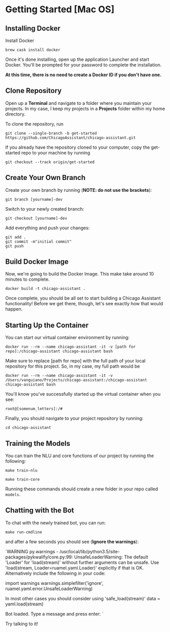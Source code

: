# Getting Started [Mac OS]

## Installing Docker
Install Docker  

`brew cask install docker`

Once it's done installing, open up the application Launcher and start Docker. You'll be prompted for your password to complete the installation.

**At this time, there is no need to create a Docker ID if you don't have one.**


## Clone Repository
Open up a **Terminal** and navigate to a folder where you maintain your projects. In my case, I keep my projects in a **Projects** folder within my home directory.

To clone the repository, run  

`git clone --single-branch -b get-started https://github.com/ChicagoAssistant/chicago-assistant.git`

If you already have the repository cloned to your computer, copy the get-started repo to your machine by running

`git checkout --track origin/get-started`


## Create Your Own Branch
Create your own branch by running (**NOTE: do not use the brackets**):  

`git branch [yourname]-dev`  

Switch to your newly created branch:  

`git checkout [yourname]-dev`

Add everything and push your changes:  

`git add .`  
`git commit -m"initial commit"`  
`git push`

## Build Docker Image
Now, we're going to build the Docker Image. This make take around 10 minutes to complete.  

`docker build -t chicago-assistant .`

Once complete, you should be all set to start building a Chicago Assistant functionality! Before we get there, though, let's see exactly how that would happen.


## Starting Up the Container

You can start our virtual container environment by running:

`docker run --rm --name chicago-assistant -it -v [path for repo]:/chicago-assistant chicago-assistant bash`

Make sure to replace [path for repo] with the full path of your local repository for this project. So, in my case, my full path would be

`docker run --rm --name chicago-assistant -it -v /Users/vanguiano/Projects/chicago-assistant:/chicago-assistant chicago-assistant bash`

You'll know you've successfully started up the virtual container when you see:

`root@[somenum_letters]:/#`

Finally, you should navigate to your project repository by running:

`cd chicago-assistant`


## Training the Models

You can train the NLU and core functions of our project by running the following:

`make train-nlu`

`make train-core`

Running these commands should create a new folder in your repo called `models`.

## Chatting with the Bot

To chat with the newly trained bot, you can run:

`make run-cmdline`

and after a few seconds you should see (**Ignore the warnings**):

`WARNING  py.warnings  - /usr/local/lib/python3.5/site-packages/pykwalify/core.py:99: UnsafeLoaderWarning:
The default 'Loader' for 'load(stream)' without further arguments can be unsafe.
Use 'load(stream, Loader=ruamel.yaml.Loader)' explicitly if that is OK.
Alternatively include the following in your code:

  import warnings
  warnings.simplefilter('ignore', ruamel.yaml.error.UnsafeLoaderWarning)

In most other cases you should consider using 'safe_load(stream)'
  data = yaml.load(stream)

Bot loaded. Type a message and press enter: `

Try talking to it!
